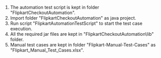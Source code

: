 1. The automation test script is kept in folder "FlipkartCheckoutAutomation". 
2. Import folder "FlipkartCheckoutAutomation" as java project.
3. Run script "FlipkartAutomationTestScript" to start the test case execution.
4. All the required jar files are kept in "FlipkartCheckoutAutomation\lib" folder.
5. Manual test cases are kept in folder "Flipkart-Manual-Test-Cases" as "Flipkart_Manual_Test_Cases.xlsx".